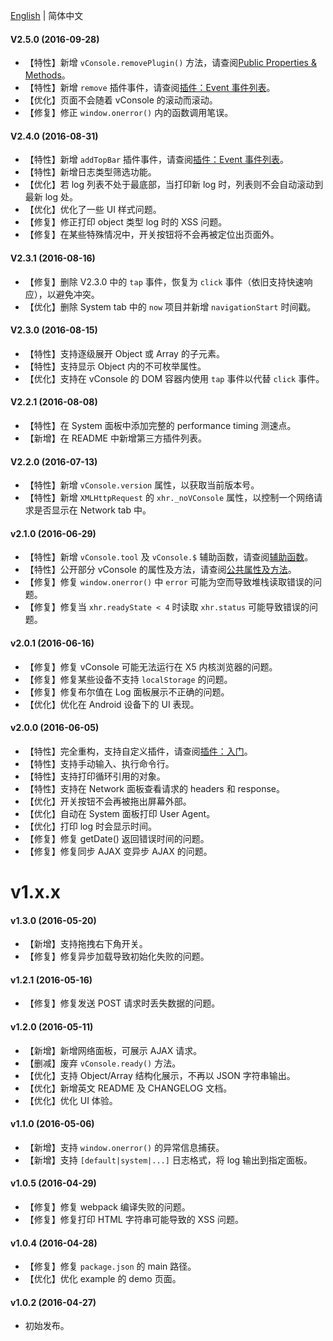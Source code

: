 [English](./CHANGELOG.md) | 简体中文

#### V2.5.0 (2016-09-28)

- 【特性】新增 `vConsole.removePlugin()` 方法，请查阅[Public Properties & Methods](./doc/public_properties_methods_CN.md)。
- 【特性】新增 `remove` 插件事件，请查阅[插件：Event 事件列表](./doc/plugin_event_list_CN.md)。
- 【优化】页面不会随着 vConsole 的滚动而滚动。
- 【修复】修正 `window.onerror()` 内的函数调用笔误。


#### V2.4.0 (2016-08-31)

- 【特性】新增 `addTopBar` 插件事件，请查阅[插件：Event 事件列表](./doc/plugin_event_list_CN.md)。
- 【特性】新增日志类型筛选功能。
- 【优化】若 log 列表不处于最底部，当打印新 log 时，列表则不会自动滚动到最新 log 处。
- 【优化】优化了一些 UI 样式问题。
- 【修复】修正打印 object 类型 log 时的 XSS 问题。
- 【修复】在某些特殊情况中，开关按钮将不会再被定位出页面外。


#### V2.3.1 (2016-08-16)

- 【修复】删除 V2.3.0 中的 `tap` 事件，恢复为 `click` 事件（依旧支持快速响应），以避免冲突。
- 【优化】删除 System tab 中的 `now` 项目并新增 `navigationStart` 时间戳。


#### V2.3.0 (2016-08-15)

- 【特性】支持逐级展开 Object 或 Array 的子元素。
- 【特性】支持显示 Object 内的不可枚举属性。
- 【优化】支持在 vConsole 的 DOM 容器内使用 `tap` 事件以代替 `click` 事件。


#### V2.2.1 (2016-08-08)

- 【特性】在 System 面板中添加完整的 performance timing 测速点。
- 【新增】在 README 中新增第三方插件列表。


#### V2.2.0 (2016-07-13)

- 【特性】新增 `vConsole.version` 属性，以获取当前版本号。
- 【特性】新增 `XMLHttpRequest` 的 `xhr._noVConsole` 属性，以控制一个网络请求是否显示在 Network tab 中。


#### v2.1.0 (2016-06-29)

- 【特性】新增 `vConsole.tool` 及 `vConsole.$` 辅助函数，请查阅[辅助函数](./doc/helper_functions_CN.md)。
- 【特性】公开部分 vConsole 的属性及方法，请查阅[公共属性及方法](./doc/public_properties_methods_CN.md)。
- 【修复】修复 `window.onerror()` 中 `error` 可能为空而导致堆栈读取错误的问题。
- 【修复】修复当 `xhr.readyState < 4` 时读取 `xhr.status` 可能导致错误的问题。


#### v2.0.1 (2016-06-16)

- 【修复】修复 vConsole 可能无法运行在 X5 内核浏览器的问题。
- 【修复】修复某些设备不支持 `localStorage` 的问题。
- 【修复】修复布尔值在 Log 面板展示不正确的问题。
- 【优化】优化在 Android 设备下的 UI 表现。


#### v2.0.0 (2016-06-05)

- 【特性】完全重构，支持自定义插件，请查阅[插件：入门](./doc/plugin_getting_started_CN.md)。
- 【特性】支持手动输入、执行命令行。
- 【特性】支持打印循环引用的对象。
- 【特性】支持在 Network 面板查看请求的 headers 和 response。
- 【优化】开关按钮不会再被拖出屏幕外部。
- 【优化】自动在 System 面板打印 User Agent。
- 【优化】打印 log 时会显示时间。
- 【修复】修复 getDate() 返回错误时间的问题。
- 【修复】修复同步 AJAX 变异步 AJAX 的问题。



# v1.x.x

#### v1.3.0 (2016-05-20)

- 【新增】支持拖拽右下角开关。
- 【修复】修复异步加载导致初始化失败的问题。

#### v1.2.1 (2016-05-16)

- 【修复】修复发送 POST 请求时丢失数据的问题。


#### v1.2.0 (2016-05-11)

- 【新增】新增网络面板，可展示 AJAX 请求。
- 【删减】废弃 `vConsole.ready()` 方法。
- 【优化】支持 Object/Array 结构化展示，不再以 JSON 字符串输出。
- 【优化】新增英文 README 及 CHANGELOG 文档。
- 【优化】优化 UI 体验。


#### v1.1.0 (2016-05-06)

- 【新增】支持 `window.onerror()` 的异常信息捕获。
- 【新增】支持 `[default|system|...]` 日志格式，将 log 输出到指定面板。


#### v1.0.5 (2016-04-29)

- 【修复】修复 webpack 编译失败的问题。
- 【修复】修复打印 HTML 字符串可能导致的 XSS 问题。


#### v1.0.4 (2016-04-28)

- 【修复】修复 `package.json` 的 main 路径。
- 【优化】优化 example 的 demo 页面。


#### v1.0.2 (2016-04-27)

- 初始发布。